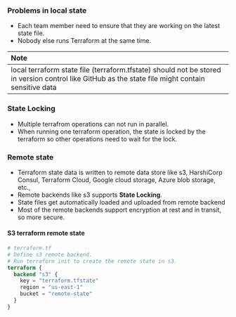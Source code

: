 ### Problems in local state
- Each team member need to ensure that they are working on the latest state file.
- Nobody else runs Terraform at the same time.

| Note                                                                                                                   |
| :--------------------------------------------------------------------------------------------------------------------- |
| local terraform state file (terraform.tfstate) should not be stored in version control like GitHub as the state file might contain sensitive data |

### State Locking
- Multiple terrafrom operations can not run in parallel.
- When running one terraform operation, the state is locked by the terraform so other operations need to wait for the lock.

### Remote state
- Terraform state data is written to remote data store like s3, HarshiCorp Consul, Terraform Cloud, Google cloud storage, Azure blob storage, etc.,
- Remote backends like s3 supports **State Locking**.
- State files get automatically loaded and uploaded from remote backend
- Most of the remote backends support encryption at rest and in transit, so more secure.

#### S3 terraform remote state
```terraform
# terraform.tf
# Define s3 remote backend. 
# Run terraform init to create the remote state in s3.
terraform {
  backend "s3" {
    key = "terraform.tfstate"
    region = "us-east-1"
    bucket = "remote-state"
  }
}

```
 